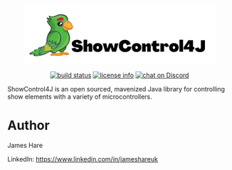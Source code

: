 <p align="center">
    <img src="https://github.com/ShowControl4J/showcontrol4j/blob/main/ShowControl4J_Banner.png?raw=true&sanitize=true">
</p>

<p align="center">
    <a href="https://travis-ci.com/ShowControl4J/showcontrol4j">
        <img src="https://travis-ci.com/ShowControl4J/showcontrol4j.svg?branch=main" alt="build status"></a>
  <a href="https://github.com/ShowControl4J/showcontrol4j/blob/main/LICENSE">
        <img src="https://img.shields.io/github/license/showcontrol4j/showcontrol4j" alt="license info"></a>
    <a href="https://discord.gg/D9FBxsW8Gq">
        <img src="https://img.shields.io/discord/833746556481568798?logo=discord" alt="chat on Discord"></a>
</p>

ShowControl4J is an open sourced, mavenized Java library for controlling show elements with a variety of microcontrollers.

# Author
James Hare

LinkedIn: https://www.linkedin.com/in/jameshareuk
